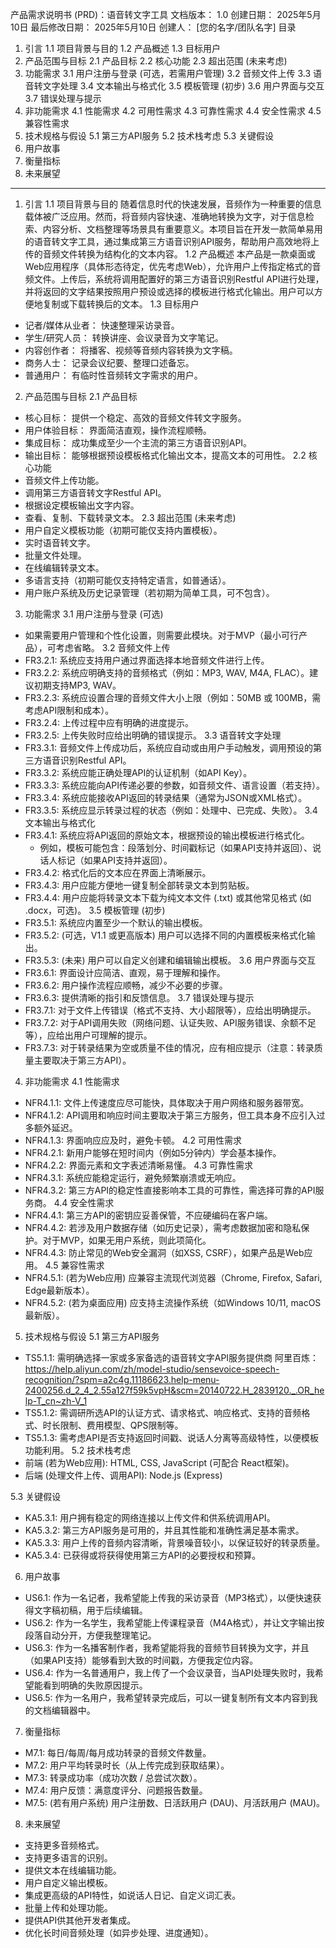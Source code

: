 产品需求说明书 (PRD)：语音转文字工具
文档版本： 1.0
创建日期： 2025年5月10日
最后修改日期： 2025年5月10日
创建人： [您的名字/团队名字]
目录
1. 引言 
1.1 项目背景与目的 
1.2 产品概述 
1.3 目标用户
2. 产品范围与目标 
2.1 产品目标 
2.2 核心功能 
2.3 超出范围 (未来考虑)
3. 功能需求 
3.1 用户注册与登录 (可选，若需用户管理) 
3.2 音频文件上传 
3.3 语音转文字处理 
3.4 文本输出与格式化 
3.5 模板管理 (初步) 
3.6 用户界面与交互 
3.7 错误处理与提示
4. 非功能需求 
4.1 性能需求 
4.2 可用性需求 
4.3 可靠性需求 
4.4 安全性需求 
4.5 兼容性需求
5. 技术规格与假设 
5.1 第三方API服务 
5.2 技术栈考虑 
5.3 关键假设
6. 用户故事
7. 衡量指标
8. 未来展望

---
1. 引言
1.1 项目背景与目的
随着信息时代的快速发展，音频作为一种重要的信息载体被广泛应用。然而，将音频内容快速、准确地转换为文字，对于信息检索、内容分析、文档整理等场景具有重要意义。本项目旨在开发一款简单易用的语音转文字工具，通过集成第三方语音识别API服务，帮助用户高效地将上传的音频文件转换为结构化的文本内容。
1.2 产品概述
本产品是一款桌面或Web应用程序（具体形态待定，优先考虑Web），允许用户上传指定格式的音频文件。上传后，系统将调用配置好的第三方语音识别Restful API进行处理，并将返回的文字结果按照用户预设或选择的模板进行格式化输出。用户可以方便地复制或下载转换后的文本。
1.3 目标用户
- 记者/媒体从业者： 快速整理采访录音。
- 学生/研究人员： 转换讲座、会议录音为文字笔记。
- 内容创作者： 将播客、视频等音频内容转换为文字稿。
- 商务人士： 记录会议纪要、整理口述备忘。
- 普通用户： 有临时性音频转文字需求的用户。
2. 产品范围与目标
2.1 产品目标
- 核心目标： 提供一个稳定、高效的音频文件转文字服务。
- 用户体验目标： 界面简洁直观，操作流程顺畅。
- 集成目标： 成功集成至少一个主流的第三方语音识别API。
- 输出目标： 能够根据预设模板格式化输出文本，提高文本的可用性。
2.2 核心功能
- 音频文件上传功能。
- 调用第三方语音转文字Restful API。
- 根据设定模板输出文字内容。
- 查看、复制、下载转录文本。
2.3 超出范围 (未来考虑)
- 用户自定义模板功能（初期可能仅支持内置模板）。
- 实时语音转文字。
- 批量文件处理。
- 在线编辑转录文本。
- 多语言支持（初期可能仅支持特定语言，如普通话）。
- 用户账户系统及历史记录管理（若初期为简单工具，可不包含）。
3. 功能需求
3.1 用户注册与登录 (可选)
- 如果需要用户管理和个性化设置，则需要此模块。对于MVP（最小可行产品），可考虑省略。
3.2 音频文件上传
- FR3.2.1: 系统应支持用户通过界面选择本地音频文件进行上传。
- FR3.2.2: 系统应明确支持的音频格式（例如：MP3, WAV, M4A, FLAC）。建议初期支持MP3, WAV。
- FR3.2.3: 系统应设置合理的音频文件大小上限（例如：50MB 或 100MB，需考虑API限制和成本）。
- FR3.2.4: 上传过程中应有明确的进度提示。
- FR3.2.5: 上传失败时应给出明确的错误提示。
3.3 语音转文字处理
- FR3.3.1: 音频文件上传成功后，系统应自动或由用户手动触发，调用预设的第三方语音识别Restful API。
- FR3.3.2: 系统应能正确处理API的认证机制（如API Key）。
- FR3.3.3: 系统应能向API传递必要的参数，如音频文件、语言设置（若支持）。
- FR3.3.4: 系统应能接收API返回的转录结果（通常为JSON或XML格式）。
- FR3.3.5: 系统应显示转录过程的状态（例如：处理中、已完成、失败）。
3.4 文本输出与格式化
- FR3.4.1: 系统应将API返回的原始文本，根据预设的输出模板进行格式化。 
  - 例如，模板可能包含：段落划分、时间戳标记（如果API支持并返回）、说话人标记（如果API支持并返回）。
- FR3.4.2: 格式化后的文本应在界面上清晰展示。
- FR3.4.3: 用户应能方便地一键复制全部转录文本到剪贴板。
- FR3.4.4: 用户应能将转录文本下载为纯文本文件 (.txt) 或其他常见格式 (如 .docx，可选)。
3.5 模板管理 (初步)
- FR3.5.1: 系统应内置至少一个默认的输出模板。
- FR3.5.2: (可选，V1.1 或更高版本) 用户可以选择不同的内置模板来格式化输出。
- FR3.5.3: (未来) 用户可以自定义创建和编辑输出模板。
3.6 用户界面与交互
- FR3.6.1: 界面设计应简洁、直观，易于理解和操作。
- FR3.6.2: 用户操作流程应顺畅，减少不必要的步骤。
- FR3.6.3: 提供清晰的指引和反馈信息。
3.7 错误处理与提示
- FR3.7.1: 对于文件上传错误（格式不支持、大小超限等），应给出明确提示。
- FR3.7.2: 对于API调用失败（网络问题、认证失败、API服务错误、余额不足等），应给出用户可理解的提示。
- FR3.7.3: 对于转录结果为空或质量不佳的情况，应有相应提示（注意：转录质量主要取决于第三方API）。
4. 非功能需求
4.1 性能需求
- NFR4.1.1: 文件上传速度应尽可能快，具体取决于用户网络和服务器带宽。
- NFR4.1.2: API调用和响应时间主要取决于第三方服务，但工具本身不应引入过多额外延迟。
- NFR4.1.3: 界面响应应及时，避免卡顿。
4.2 可用性需求
- NFR4.2.1: 新用户能够在短时间内（例如5分钟内）学会基本操作。
- NFR4.2.2: 界面元素和文字表述清晰易懂。
4.3 可靠性需求
- NFR4.3.1: 系统应能稳定运行，避免频繁崩溃或无响应。
- NFR4.3.2: 第三方API的稳定性直接影响本工具的可靠性，需选择可靠的API服务商。
4.4 安全性需求
- NFR4.4.1: 第三方API的密钥应妥善保管，不应硬编码在客户端。
- NFR4.4.2: 若涉及用户数据存储（如历史记录），需考虑数据加密和隐私保护。对于MVP，如果无用户系统，则此项简化。
- NFR4.4.3: 防止常见的Web安全漏洞（如XSS, CSRF），如果产品是Web应用。
4.5 兼容性需求
- NFR4.5.1: (若为Web应用) 应兼容主流现代浏览器（Chrome, Firefox, Safari, Edge最新版本）。
- NFR4.5.2: (若为桌面应用) 应支持主流操作系统（如Windows 10/11, macOS最新版）。
5. 技术规格与假设
5.1 第三方API服务
- TS5.1.1: 需明确选择一家或多家备选的语音转文字API服务提供商 阿里百炼： https://help.aliyun.com/zh/model-studio/sensevoice-speech-recognition/?spm=a2c4g.11186623.help-menu-2400256.d_2_4_2.55a127f59k5vpH&scm=20140722.H_2839120._.OR_help-T_cn~zh-V_1
- TS5.1.2: 需调研所选API的认证方式、请求格式、响应格式、支持的音频格式、时长限制、费用模型、QPS限制等。
- TS5.1.3: 需考虑API是否支持返回时间戳、说话人分离等高级特性，以便模板功能利用。
5.2 技术栈考虑
- 前端 (若为Web应用): HTML, CSS, JavaScript (可配合 React框架)。
- 后端 (处理文件上传、调用API): Node.js (Express)


5.3 关键假设
- KA5.3.1: 用户拥有稳定的网络连接以上传文件和供系统调用API。
- KA5.3.2: 第三方API服务是可用的，并且其性能和准确性满足基本需求。
- KA5.3.3: 用户上传的音频内容清晰，背景噪音较小，以保证较好的转录质量。
- KA5.3.4: 已获得或将获得使用第三方API的必要授权和预算。
6. 用户故事
- US6.1: 作为一名记者，我希望能上传我的采访录音（MP3格式），以便快速获得文字稿初稿，用于后续编辑。
- US6.2: 作为一名学生，我希望能上传课程录音（M4A格式），并让文字输出按段落自动分开，方便我整理笔记。
- US6.3: 作为一名播客制作者，我希望能将我的音频节目转换为文字，并且（如果API支持）能够看到大致的时间戳，方便我定位内容。
- US6.4: 作为一名普通用户，我上传了一个会议录音，当API处理失败时，我希望能看到明确的失败原因提示。
- US6.5: 作为一名用户，我希望转录完成后，可以一键复制所有文本内容到我的文档编辑器中。
7. 衡量指标
- M7.1: 每日/每周/每月成功转录的音频文件数量。
- M7.2: 用户平均转录时长（从上传完成到获取结果）。
- M7.3: 转录成功率（成功次数 / 总尝试次数）。
- M7.4: 用户反馈：满意度评分、问题报告数量。
- M7.5: (若有用户系统) 用户注册数、日活跃用户 (DAU)、月活跃用户 (MAU)。
8. 未来展望
- 支持更多音频格式。
- 支持更多语言的识别。
- 提供文本在线编辑功能。
- 用户自定义输出模板。
- 集成更高级的API特性，如说话人日记、自定义词汇表。
- 批量上传和处理功能。
- 提供API供其他开发者集成。
- 优化长时间音频处理（如异步处理、进度通知）。